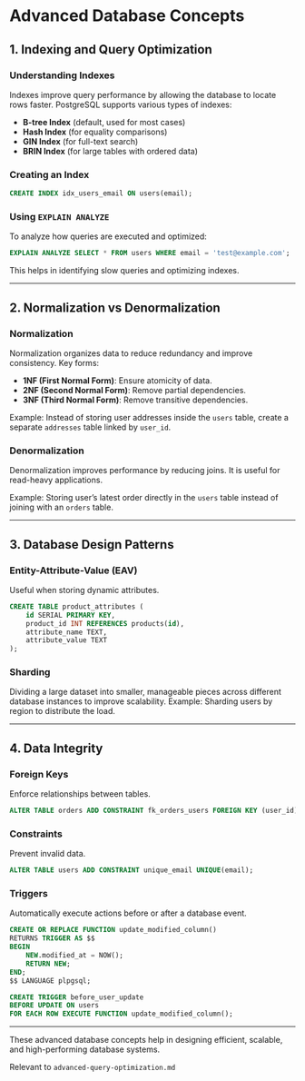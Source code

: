 # Advanced Database Concepts

## 1. Indexing and Query Optimization

### Understanding Indexes
Indexes improve query performance by allowing the database to locate rows faster. PostgreSQL supports various types of indexes:

- **B-tree Index** (default, used for most cases)
- **Hash Index** (for equality comparisons)
- **GIN Index** (for full-text search)
- **BRIN Index** (for large tables with ordered data)

### Creating an Index
```sql
CREATE INDEX idx_users_email ON users(email);
```

### Using `EXPLAIN ANALYZE`
To analyze how queries are executed and optimized:
```sql
EXPLAIN ANALYZE SELECT * FROM users WHERE email = 'test@example.com';
```
This helps in identifying slow queries and optimizing indexes.

---

## 2. Normalization vs Denormalization

### Normalization
Normalization organizes data to reduce redundancy and improve consistency. Key forms:

- **1NF (First Normal Form)**: Ensure atomicity of data.
- **2NF (Second Normal Form)**: Remove partial dependencies.
- **3NF (Third Normal Form)**: Remove transitive dependencies.

Example: Instead of storing user addresses inside the `users` table, create a separate `addresses` table linked by `user_id`.

### Denormalization
Denormalization improves performance by reducing joins. It is useful for read-heavy applications.

Example: Storing user’s latest order directly in the `users` table instead of joining with an `orders` table.

---

## 3. Database Design Patterns

### Entity-Attribute-Value (EAV)
Useful when storing dynamic attributes.
```sql
CREATE TABLE product_attributes (
    id SERIAL PRIMARY KEY,
    product_id INT REFERENCES products(id),
    attribute_name TEXT,
    attribute_value TEXT
);
```

### Sharding
Dividing a large dataset into smaller, manageable pieces across different database instances to improve scalability.
Example: Sharding users by region to distribute the load.

---

## 4. Data Integrity

### Foreign Keys
Enforce relationships between tables.
```sql
ALTER TABLE orders ADD CONSTRAINT fk_orders_users FOREIGN KEY (user_id) REFERENCES users(id);
```

### Constraints
Prevent invalid data.
```sql
ALTER TABLE users ADD CONSTRAINT unique_email UNIQUE(email);
```

### Triggers
Automatically execute actions before or after a database event.
```sql
CREATE OR REPLACE FUNCTION update_modified_column()
RETURNS TRIGGER AS $$
BEGIN
    NEW.modified_at = NOW();
    RETURN NEW;
END;
$$ LANGUAGE plpgsql;

CREATE TRIGGER before_user_update
BEFORE UPDATE ON users
FOR EACH ROW EXECUTE FUNCTION update_modified_column();
```

---

These advanced database concepts help in designing efficient, scalable, and high-performing database systems.

Relevant to `advanced-query-optimization.md`

